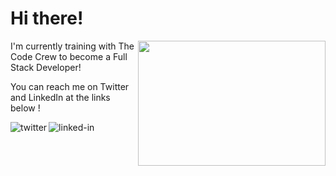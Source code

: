 <h1> Hi there! </h1> <img align="right" width="300" height="200" src="https://media.giphy.com/media/MQTF1uW0GTZoVsseXx/giphy-downsized.gif">
<p>I'm currently training with The Code Crew to become a Full Stack Developer!</p>
<p>You can reach me on Twitter and LinkedIn at the links below !

[<img align="left" alt="twitter" src="https://img.shields.io/badge/twitter-%231DA1F2.svg?&style=for-the-badge&logo=twitter&logoColor=white" />](https://twitter.com/CoderM6)

[<img align="left" alt="linked-in" src="https://img.shields.io/badge/linkedin-%230077B5.svg?&style=for-the-badge&logo=linkedin&logoColor=white" />](https://www.linkedin.com/in/miqelle)
  

